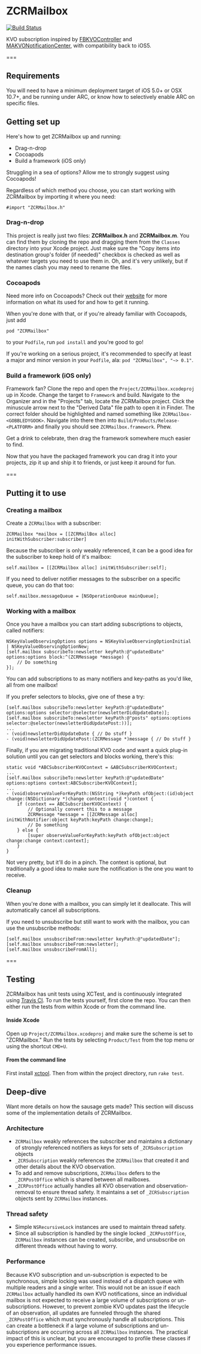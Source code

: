 # ZCRMailbox

[![Build Status](https://travis-ci.org/zradke/ZCRMailbox.svg?branch=master)](https://travis-ci.org/zradke/ZCRMailbox)

KVO subscription inspired by [FBKVOController](https://github.com/facebook/KVOController) and [MAKVONotificationCenter](https://github.com/mikeash/MAKVONotificationCenter), with compatibility back to iOS5.

===

## Requirements

You will need to have a minimum deployment target of iOS 5.0+ or OSX 10.7+, and be running under ARC, or know how to selectively enable ARC on specific files.

## Getting set up

Here's how to get ZCRMailbox up and running:

* Drag-n-drop
* Cocoapods
* Build a framework (iOS only)

Struggling in a sea of options? Allow me to strongly suggest using Cocoapods!

Regardless of which method you choose, you can start working with ZCRMailbox by importing it where you need:

```
#import "ZCRMailbox.h"
```

### Drag-n-drop

This project is really just two files: **ZCRMailbox.h** and **ZCRMailbox.m**. You can find them by cloning the repo and dragging them from the `Classes` directory into your Xcode project. Just make sure the "Copy items into destination group's folder (if needed)" checkbox is checked as well as whatever targets you need to use them in. Oh, and it's very unlikely, but if the names clash you may need to rename the files.

### Cocoapods

Need more info on Cocoapods? Check out their [website](http://cocoapods.org/) for more information on what its used for and how to get it running.

When you're done with that, or if you're already familiar with Cocoapods, just add

```
pod "ZCRMailbox"
```

to your `Podfile`, run `pod install` and you're good to go!

If you're working on a serious project, it's recommended to specify at least a major and minor version in your `Podfile`, ala: `pod "ZCRMailbox", "~> 0.1"`.

### Build a framework (iOS only)

Framework fan? Clone the repo and open the `Project/ZCRMailbox.xcodeproj` up in Xcode. Change the target to `Framework` and build. Navigate to the Organizer and in the "Projects" tab, locate the ZCRMailbox project. Click the minuscule arrow next to the "Derived Data" file path to open it in Finder. The correct folder should be highlighted and named something like `ZCRMailbox-<GOBBLEDYGOOK>`. Navigate into there then into `Build/Products/Release-<PLATFORM>` and finally you should see `ZCRMailbox.framework`. Phew.

Get a drink to celebrate, then drag the framework somewhere much easier to find.

Now that you have the packaged framework you can drag it into your projects, zip it up and ship it to friends, or just keep it around for fun.

===

## Putting it to use

### Creating a mailbox

Create a `ZCRMailbox` with a subscriber:

```
ZCRMailbox *mailbox = [[ZCRMailBox alloc] initWithSubscriber:subscriber]
```

Because the subscriber is only weakly referenced, it can be a good idea for the subscriber to keep hold of it's mailbox:

```
self.mailbox = [[ZCRMailbox alloc] initWithSubscriber:self];
```

If you need to deliver notifier messages to the subscriber on a specific queue, you can do that too:

```
self.mailbox.messageQueue = [NSOperationQueue mainQueue];
```

### Working with a mailbox

Once you have a mailbox you can start adding subscriptions to objects, called notifiers:

```
NSKeyValueObservingOptions options = NSKeyValueObservingOptionInitial | NSKeyValueObservingOptionNew;
[self.mailbox subscribeTo:newsletter keyPath:@"updatedDate" options:options block:^(ZCRMessage *message) {
	// Do something
}];
```

You can add subscriptions to as many notifiers and key-paths as you'd like, all from one mailbox!

If you prefer selectors to blocks, give one of these a try:

```
[self.mailbox subscribeTo:newsletter keyPath:@"updatedDate" options:options selector:@selector(newsletterDidUpdateDate)];
[self.mailbox subscribeTo:newsletter keyPath:@"posts" options:options selector:@selector(newsletterDidUpdatePost:))];
...
- (void)newsletterDidUpdateDate { // Do stuff }
- (void)newsletterDidUpdatePost:(ZCRMessage *)message { // Do stuff }
```

Finally, if you are migrating traditional KVO code and want a quick plug-in solution until you can get selectors and blocks working, there's this:

```
static void *ABCSubscriberKVOContext = &ABCSubscriberKVOContext;
...
[self.mailbox subscribeTo:newsletter keyPath:@"updatedDate" options:options context:ABCSubscriberKVOContext];
...
- (void)observeValueForKeyPath:(NSString *)keyPath ofObject:(id)object change:(NSDictionary *)change context:(void *)context {
    if (context == ABCSubscriberKVOContext) {
        // Optionally convert this to a message
        ZCRMessage *message = [[ZCRMessage alloc] initWithNotifier:object keyPath:keyPath change:change];
        // Do something
    } else {
        [super observeValueForKeyPath:keyPath ofObject:object change:change context:context];
    }
}
```

Not very pretty, but it'll do in a pinch. The context is optional, but traditionally a good idea to make sure the notification is the one you want to receive.

### Cleanup

When you're done with a mailbox, you can simply let it deallocate. This will automatically cancel all subscriptions.

If you need to unsubscribe but still want to work with the mailbox, you can use the unsubscribe methods:

```
[self.mailbox unsubscribeFrom:newsletter keyPath:@"updatedDate"];
[self.mailbox unsubscribeFrom:newsletter];
[self.mailbox unsubscribeFromAll];
```

===

## Testing

ZCRMailbox has unit tests using XCTest, and is continuously integrated using [Travis CI](https://travis-ci.org/zradke/ZCRMailbox). To run the tests yourself, first clone the repo. You can then either run the tests from within Xcode or from the command line.

#### Inside Xcode

Open up `Project/ZCRMailbox.xcodeproj` and make sure the scheme is set to "ZCRMailbox." Run the tests by selecting `Product/Test` from the top menu or using the shortcut `CMD+U`.

#### From the command line

First install [xctool](https://github.com/facebook/xctool). Then from within the project directory, run `rake test`.

## Deep-dive

Want more details on how the sausage gets made? This section will discuss some of the implementation details of ZCRMailbox.

### Architecture

* `ZCRMailbox` weakly references the subscriber and maintains a dictionary of strongly referenced notifiers as keys for sets of `_ZCRSubscription` objects
* `_ZCRSubscription` weakly references the `ZCRMailbox` that created it and other details about the KVO observation.
* To add and remove subscriptions, `ZCRMailbox` defers to the `_ZCRPostOffice` which is shared between all mailboxes.
* `_ZCRPostOffice` actually handles all KVO observation and observation-removal to ensure thread safety. It maintains a set of `_ZCRSubscription` objects sent by `ZCRMailbox` instances.

### Thread safety

* Simple `NSRecursiveLock` instances are used to maintain thread safety.
* Since all subscription is handled by the single locked `_ZCRPostOffice`, `ZCRMailbox` instances can be created, subscribe, and unsubscribe on different threads without having to worry.

### Performance

Because KVO subscription and un-subscription is expected to be synchronous, simple locking was used instead of a dispatch queue with multiple readers and a single writer. This would not be an issue if each `ZCRMailbox` actually handled its own KVO notifications, since an individual mailbox is not expected to receive a large volume of subscriptions or un-subscriptions. However, to prevent zombie KVO updates past the lifecycle of an observation, all updates are funneled through the shared `_ZCRPostOffice` which must synchronously handle all subscriptions. This can create a bottleneck if a large volume of subscriptions and un-subscriptions are occurring across all `ZCRMailbox` instances. The practical impact of this is unclear, but you are encouraged to profile these classes if you experience performance issues.



